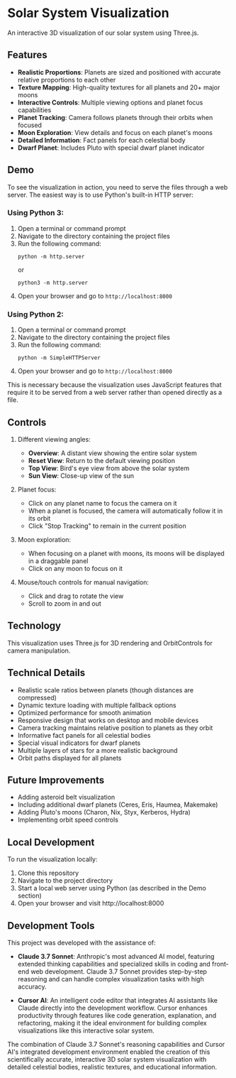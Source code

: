 # Solar System Visualization

An interactive 3D visualization of our solar system using Three.js.

## Features

- **Realistic Proportions**: Planets are sized and positioned with accurate relative proportions to each other
- **Texture Mapping**: High-quality textures for all planets and 20+ major moons
- **Interactive Controls**: Multiple viewing options and planet focus capabilities
- **Planet Tracking**: Camera follows planets through their orbits when focused
- **Moon Exploration**: View details and focus on each planet's moons
- **Detailed Information**: Fact panels for each celestial body
- **Dwarf Planet**: Includes Pluto with special dwarf planet indicator

## Demo

To see the visualization in action, you need to serve the files through a web server. The easiest way is to use Python's built-in HTTP server:

### Using Python 3:

1. Open a terminal or command prompt
2. Navigate to the directory containing the project files
3. Run the following command:
   ```
   python -m http.server
   ```
   or
   ```
   python3 -m http.server
   ```
4. Open your browser and go to `http://localhost:8000`

### Using Python 2:

1. Open a terminal or command prompt
2. Navigate to the directory containing the project files
3. Run the following command:
   ```
   python -m SimpleHTTPServer
   ```
4. Open your browser and go to `http://localhost:8000`

This is necessary because the visualization uses JavaScript features that require it to be served from a web server rather than opened directly as a file.

## Controls

1. Different viewing angles:
   - **Overview**: A distant view showing the entire solar system
   - **Reset View**: Return to the default viewing position
   - **Top View**: Bird's eye view from above the solar system
   - **Sun View**: Close-up view of the sun

2. Planet focus:
   - Click on any planet name to focus the camera on it
   - When a planet is focused, the camera will automatically follow it in its orbit
   - Click "Stop Tracking" to remain in the current position

3. Moon exploration:
   - When focusing on a planet with moons, its moons will be displayed in a draggable panel
   - Click on any moon to focus on it

4. Mouse/touch controls for manual navigation:
   - Click and drag to rotate the view
   - Scroll to zoom in and out

## Technology

This visualization uses Three.js for 3D rendering and OrbitControls for camera manipulation.

## Technical Details

- Realistic scale ratios between planets (though distances are compressed)
- Dynamic texture loading with multiple fallback options
- Optimized performance for smooth animation
- Responsive design that works on desktop and mobile devices
- Camera tracking maintains relative position to planets as they orbit
- Informative fact panels for all celestial bodies
- Special visual indicators for dwarf planets
- Multiple layers of stars for a more realistic background
- Orbit paths displayed for all planets

## Future Improvements

- Adding asteroid belt visualization
- Including additional dwarf planets (Ceres, Eris, Haumea, Makemake)
- Adding Pluto's moons (Charon, Nix, Styx, Kerberos, Hydra)
- Implementing orbit speed controls

## Local Development

To run the visualization locally:

1. Clone this repository
2. Navigate to the project directory
3. Start a local web server using Python (as described in the Demo section)
4. Open your browser and visit http://localhost:8000

## Development Tools

This project was developed with the assistance of:

- **Claude 3.7 Sonnet**: Anthropic's most advanced AI model, featuring extended thinking capabilities and specialized skills in coding and front-end web development. Claude 3.7 Sonnet provides step-by-step reasoning and can handle complex visualization tasks with high accuracy.

- **Cursor AI**: An intelligent code editor that integrates AI assistants like Claude directly into the development workflow. Cursor enhances productivity through features like code generation, explanation, and refactoring, making it the ideal environment for building complex visualizations like this interactive solar system.

The combination of Claude 3.7 Sonnet's reasoning capabilities and Cursor AI's integrated development environment enabled the creation of this scientifically accurate, interactive 3D solar system visualization with detailed celestial bodies, realistic textures, and educational information.
